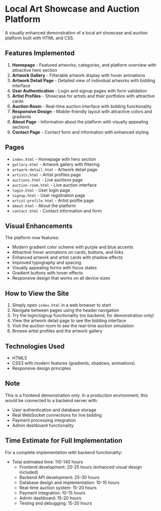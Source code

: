 # Local Art Showcase and Auction Platform

A visually enhanced demonstration of a local art showcase and auction platform built with HTML and CSS.

## Features Implemented

1. **Homepage** - Featured artworks, categories, and platform overview with attractive hero section
2. **Artwork Gallery** - Filterable artwork display with hover animations
3. **Artwork Detail Page** - Detailed view of individual artworks with bidding interface
4. **User Authentication** - Login and signup pages with form validation
5. **Artist Profiles** - Showcase for artists and their portfolios with attractive cards
6. **Auction Room** - Real-time auction interface with bidding functionality
7. **Responsive Design** - Mobile-friendly layout with attractive colors and gradients
8. **About Page** - Information about the platform with visually appealing sections
9. **Contact Page** - Contact form and information with enhanced styling

## Pages

- `index.html` - Homepage with hero section
- `gallery.html` - Artwork gallery with filtering
- `artwork-detail.html` - Artwork detail page
- `artists.html` - Artist profiles page
- `auctions.html` - Live auctions page
- `auction-room.html` - Live auction interface
- `login.html` - User login page
- `signup.html` - User registration page
- `artist-profile.html` - Artist profile page
- `about.html` - About the platform
- `contact.html` - Contact information and form

## Visual Enhancements

The platform now features:
- Modern gradient color scheme with purple and blue accents
- Attractive hover animations on cards, buttons, and links
- Enhanced artwork and artist cards with shadow effects
- Improved typography and spacing
- Visually appealing forms with focus states
- Gradient buttons with hover effects
- Responsive design that works on all device sizes

## How to View the Site

1. Simply open `index.html` in a web browser to start
2. Navigate between pages using the header navigation
3. Try the login/signup functionality (no backend, for demonstration only)
4. View the artwork detail page to see the bidding interface
5. Visit the auction room to see the real-time auction simulation
6. Browse artist profiles and the artwork gallery

## Technologies Used

- HTML5
- CSS3 with modern features (gradients, shadows, animations)
- Responsive design principles

## Note

This is a frontend demonstration only. In a production environment, this would be connected to a backend server with:
- User authentication and database storage
- Real WebSocket connections for live bidding
- Payment processing integration
- Admin dashboard functionality

## Time Estimate for Full Implementation

For a complete implementation with backend functionality:
- Total estimated time: 110-140 hours
  - Frontend development: 20-25 hours (enhanced visual design included)
  - Backend API development: 25-30 hours
  - Database design and implementation: 10-15 hours
  - Real-time auction system: 15-20 hours
  - Payment integration: 10-15 hours
  - Admin dashboard: 15-20 hours
  - Testing and debugging: 15-20 hours